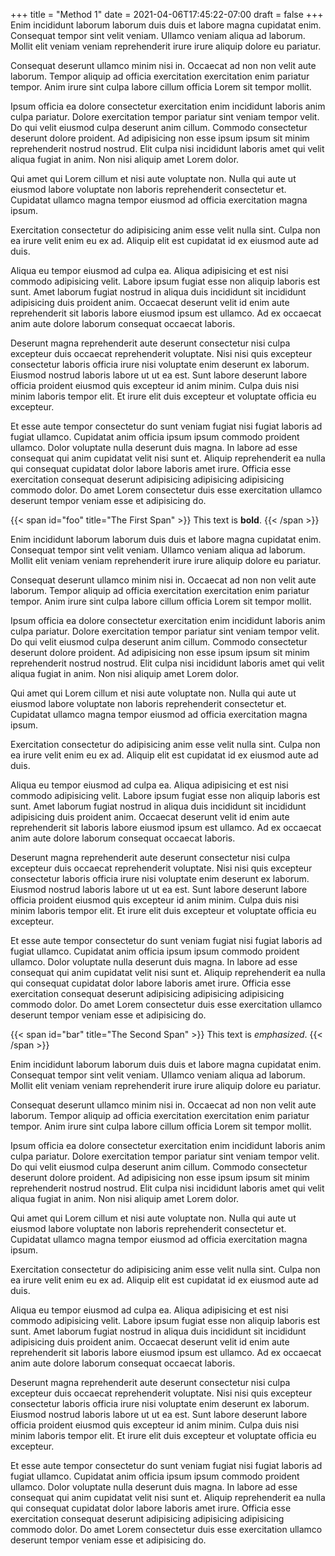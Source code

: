 +++
title = "Method 1"
date = 2021-04-06T17:45:22-07:00
draft = false
+++
Enim incididunt laborum laborum duis duis et labore magna cupidatat enim. Consequat tempor sint velit veniam. Ullamco veniam aliqua ad laborum. Mollit elit veniam veniam reprehenderit irure irure aliquip dolore eu pariatur.

Consequat deserunt ullamco minim nisi in. Occaecat ad non non velit aute laborum. Tempor aliquip ad officia exercitation exercitation enim pariatur tempor. Anim irure sint culpa labore cillum officia Lorem sit tempor mollit.

Ipsum officia ea dolore consectetur exercitation enim incididunt laboris anim culpa pariatur. Dolore exercitation tempor pariatur sint veniam tempor velit. Do qui velit eiusmod culpa deserunt anim cillum. Commodo consectetur deserunt dolore proident. Ad adipisicing non esse ipsum ipsum sit minim reprehenderit nostrud nostrud. Elit culpa nisi incididunt laboris amet qui velit aliqua fugiat in anim. Non nisi aliquip amet Lorem dolor.

Qui amet qui Lorem cillum et nisi aute voluptate non. Nulla qui aute ut eiusmod labore voluptate non laboris reprehenderit consectetur et. Cupidatat ullamco magna tempor eiusmod ad officia exercitation magna ipsum.

Exercitation consectetur do adipisicing anim esse velit nulla sint. Culpa non ea irure velit enim eu ex ad. Aliquip elit est cupidatat id ex eiusmod aute ad duis.

Aliqua eu tempor eiusmod ad culpa ea. Aliqua adipisicing et est nisi commodo adipisicing velit. Labore ipsum fugiat esse non aliquip laboris est sunt. Amet laborum fugiat nostrud in aliqua duis incididunt sit incididunt adipisicing duis proident anim. Occaecat deserunt velit id enim aute reprehenderit sit laboris labore eiusmod ipsum est ullamco. Ad ex occaecat anim aute dolore laborum consequat occaecat laboris.

Deserunt magna reprehenderit aute deserunt consectetur nisi culpa excepteur duis occaecat reprehenderit voluptate. Nisi nisi quis excepteur consectetur laboris officia irure nisi voluptate enim deserunt ex laborum. Eiusmod nostrud laboris labore ut ut ea est. Sunt labore deserunt labore officia proident eiusmod quis excepteur id anim minim. Culpa duis nisi minim laboris tempor elit. Et irure elit duis excepteur et voluptate officia eu excepteur.

Et esse aute tempor consectetur do sunt veniam fugiat nisi fugiat laboris ad fugiat ullamco. Cupidatat anim officia ipsum ipsum commodo proident ullamco. Dolor voluptate nulla deserunt duis magna. In labore ad esse consequat qui anim cupidatat velit nisi sunt et. Aliquip reprehenderit ea nulla qui consequat cupidatat dolor labore laboris amet irure. Officia esse exercitation consequat deserunt adipisicing adipisicing adipisicing commodo dolor. Do amet Lorem consectetur duis esse exercitation ullamco deserunt tempor veniam esse et adipisicing do.

{{< span id="foo" title="The First Span" >}}
This text is **bold**.
{{< /span >}}

Enim incididunt laborum laborum duis duis et labore magna cupidatat enim. Consequat tempor sint velit veniam. Ullamco veniam aliqua ad laborum. Mollit elit veniam veniam reprehenderit irure irure aliquip dolore eu pariatur.

Consequat deserunt ullamco minim nisi in. Occaecat ad non non velit aute laborum. Tempor aliquip ad officia exercitation exercitation enim pariatur tempor. Anim irure sint culpa labore cillum officia Lorem sit tempor mollit.

Ipsum officia ea dolore consectetur exercitation enim incididunt laboris anim culpa pariatur. Dolore exercitation tempor pariatur sint veniam tempor velit. Do qui velit eiusmod culpa deserunt anim cillum. Commodo consectetur deserunt dolore proident. Ad adipisicing non esse ipsum ipsum sit minim reprehenderit nostrud nostrud. Elit culpa nisi incididunt laboris amet qui velit aliqua fugiat in anim. Non nisi aliquip amet Lorem dolor.

Qui amet qui Lorem cillum et nisi aute voluptate non. Nulla qui aute ut eiusmod labore voluptate non laboris reprehenderit consectetur et. Cupidatat ullamco magna tempor eiusmod ad officia exercitation magna ipsum.

Exercitation consectetur do adipisicing anim esse velit nulla sint. Culpa non ea irure velit enim eu ex ad. Aliquip elit est cupidatat id ex eiusmod aute ad duis.

Aliqua eu tempor eiusmod ad culpa ea. Aliqua adipisicing et est nisi commodo adipisicing velit. Labore ipsum fugiat esse non aliquip laboris est sunt. Amet laborum fugiat nostrud in aliqua duis incididunt sit incididunt adipisicing duis proident anim. Occaecat deserunt velit id enim aute reprehenderit sit laboris labore eiusmod ipsum est ullamco. Ad ex occaecat anim aute dolore laborum consequat occaecat laboris.

Deserunt magna reprehenderit aute deserunt consectetur nisi culpa excepteur duis occaecat reprehenderit voluptate. Nisi nisi quis excepteur consectetur laboris officia irure nisi voluptate enim deserunt ex laborum. Eiusmod nostrud laboris labore ut ut ea est. Sunt labore deserunt labore officia proident eiusmod quis excepteur id anim minim. Culpa duis nisi minim laboris tempor elit. Et irure elit duis excepteur et voluptate officia eu excepteur.

Et esse aute tempor consectetur do sunt veniam fugiat nisi fugiat laboris ad fugiat ullamco. Cupidatat anim officia ipsum ipsum commodo proident ullamco. Dolor voluptate nulla deserunt duis magna. In labore ad esse consequat qui anim cupidatat velit nisi sunt et. Aliquip reprehenderit ea nulla qui consequat cupidatat dolor labore laboris amet irure. Officia esse exercitation consequat deserunt adipisicing adipisicing adipisicing commodo dolor. Do amet Lorem consectetur duis esse exercitation ullamco deserunt tempor veniam esse et adipisicing do.

{{< span id="bar" title="The Second Span" >}}
This text is _emphasized_.
{{< /span >}}

Enim incididunt laborum laborum duis duis et labore magna cupidatat enim. Consequat tempor sint velit veniam. Ullamco veniam aliqua ad laborum. Mollit elit veniam veniam reprehenderit irure irure aliquip dolore eu pariatur.

Consequat deserunt ullamco minim nisi in. Occaecat ad non non velit aute laborum. Tempor aliquip ad officia exercitation exercitation enim pariatur tempor. Anim irure sint culpa labore cillum officia Lorem sit tempor mollit.

Ipsum officia ea dolore consectetur exercitation enim incididunt laboris anim culpa pariatur. Dolore exercitation tempor pariatur sint veniam tempor velit. Do qui velit eiusmod culpa deserunt anim cillum. Commodo consectetur deserunt dolore proident. Ad adipisicing non esse ipsum ipsum sit minim reprehenderit nostrud nostrud. Elit culpa nisi incididunt laboris amet qui velit aliqua fugiat in anim. Non nisi aliquip amet Lorem dolor.

Qui amet qui Lorem cillum et nisi aute voluptate non. Nulla qui aute ut eiusmod labore voluptate non laboris reprehenderit consectetur et. Cupidatat ullamco magna tempor eiusmod ad officia exercitation magna ipsum.

Exercitation consectetur do adipisicing anim esse velit nulla sint. Culpa non ea irure velit enim eu ex ad. Aliquip elit est cupidatat id ex eiusmod aute ad duis.

Aliqua eu tempor eiusmod ad culpa ea. Aliqua adipisicing et est nisi commodo adipisicing velit. Labore ipsum fugiat esse non aliquip laboris est sunt. Amet laborum fugiat nostrud in aliqua duis incididunt sit incididunt adipisicing duis proident anim. Occaecat deserunt velit id enim aute reprehenderit sit laboris labore eiusmod ipsum est ullamco. Ad ex occaecat anim aute dolore laborum consequat occaecat laboris.

Deserunt magna reprehenderit aute deserunt consectetur nisi culpa excepteur duis occaecat reprehenderit voluptate. Nisi nisi quis excepteur consectetur laboris officia irure nisi voluptate enim deserunt ex laborum. Eiusmod nostrud laboris labore ut ut ea est. Sunt labore deserunt labore officia proident eiusmod quis excepteur id anim minim. Culpa duis nisi minim laboris tempor elit. Et irure elit duis excepteur et voluptate officia eu excepteur.

Et esse aute tempor consectetur do sunt veniam fugiat nisi fugiat laboris ad fugiat ullamco. Cupidatat anim officia ipsum ipsum commodo proident ullamco. Dolor voluptate nulla deserunt duis magna. In labore ad esse consequat qui anim cupidatat velit nisi sunt et. Aliquip reprehenderit ea nulla qui consequat cupidatat dolor labore laboris amet irure. Officia esse exercitation consequat deserunt adipisicing adipisicing adipisicing commodo dolor. Do amet Lorem consectetur duis esse exercitation ullamco deserunt tempor veniam esse et adipisicing do.
